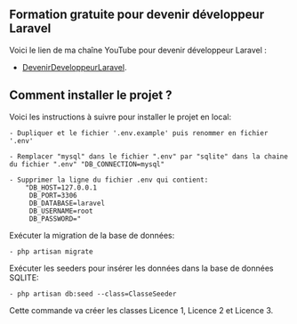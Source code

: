 
## Formation gratuite pour devenir développeur Laravel

Voici le lien de ma chaîne YouTube pour devenir développeur Laravel :

- [DevenirDeveloppeurLaravel](https://www.youtube.com/@DevenirDeveloppeurLaravel?sub_confirmation=1).

## Comment installer le projet ?

Voici les instructions à suivre pour installer le projet en local:

    - Dupliquer et le fichier '.env.example' puis renommer en fichier '.env'

    - Remplacer "mysql" dans le fichier ".env" par "sqlite" dans la chaine du fichier ".env" "DB_CONNECTION=mysql"

    - Supprimer la ligne du fichier .env qui contient:
        "DB_HOST=127.0.0.1
         DB_PORT=3306
         DB_DATABASE=laravel
         DB_USERNAME=root
         DB_PASSWORD="

Exécuter la migration de la base de données:

    - php artisan migrate

Exécuter les seeders pour insérer les données dans la base de données SQLITE:

    - php artisan db:seed --class=ClasseSeeder


Cette commande va créer les classes Licence 1, Licence 2 et Licence 3.